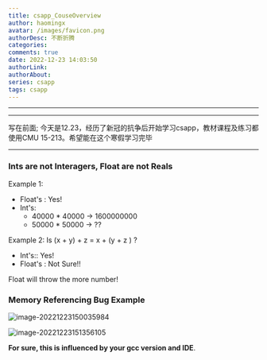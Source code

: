 ```yaml
---
title: csapp_CouseOverview
author: haomingx
avatar: /images/favicon.png
authorDesc: 不断折腾
categories: 
comments: true
date: 2022-12-23 14:03:50
authorLink:
authorAbout:
series: csapp
tags: csapp
---
```


---

---

写在前面; 今天是12.23，经历了新冠的抗争后开始学习csapp，教材课程及练习都使用CMU 15-213。希望能在这个寒假学习完毕

---

### Ints are not Interagers, Float are not Reals

Example 1:

- Float's : Yes!
- Int's:
  - 40000 * 40000 -> 1600000000
  - 50000 * 50000 -> ??

Example 2:  Is (x + y) + z = x + (y  + z )   ?

- Int's:: Yes!
- Float's : Not Sure!!

Float will throw the more number!

### Memory Referencing Bug Example

![image-20221223150035984](https://haoming2003.oss-cn-hangzhou.aliyuncs.com/202212231500118.png)

![image-20221223151356105](https://haoming2003.oss-cn-hangzhou.aliyuncs.com/202212231513136.png)

**For sure, this is influenced by your gcc version and IDE**.

